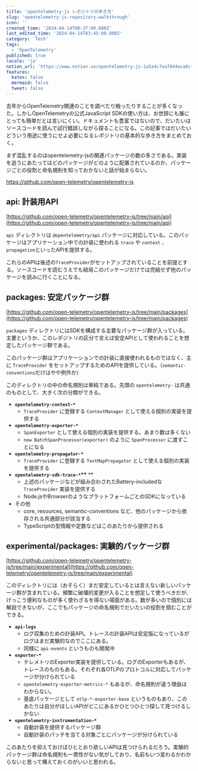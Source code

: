 ```yaml
---
title: 'opentelemetry-js レポジトリの歩き方'
slug: 'opentelemetry-js-repository-walkthrough'
icon: ''
created_time: '2024-04-14T00:37:00.000Z'
last_edited_time: '2024-04-14T03:45:00.000Z'
category: 'Tech'
tags:
  - 'OpenTelemetry'
published: true
locale: 'ja'
notion_url: 'https://www.notion.so/opentelemetry-js-1a5a4c7ea7844aca8cf5ef394fe0564c'
features:
  katex: false
  mermaid: false
  tweet: false
---
```


去年からOpenTelemetry関連のことを調べたり触ったりすることが多くなった。しかしOpenTelemetryの公式JavaScript SDKの使い方は、お世辞にも誰にとっても簡単だとは言いにくい。ドキュメントも豊富ではないので、だいたいはソースコードを読んで試行錯誤しながら探ることになる。この記事ではだいたいどういう用途に使うにせよ必要になるレポジトリの基本的な歩き方をまとめておく。

まず混乱するのはopentelemetry-jsの関連パッケージの数の多さである。実装を追うにあたってはどのパッケージがどのように配置されているのか、パッケージごとの役割と命名規則を知っておかないと話が始まらない。

https://github.com/open-telemetry/opentelemetry-js

## api: 計装用API

[https://github.com/open-telemetry/opentelemetry-js/tree/main/api](https://github.com/open-telemetry/opentelemetry-js/tree/main/api)

`api` ディレクトリは `@opentelemetry/api` パッケージに対応している。このパッケージはアプリケーション中での計装に使われる `trace` や `context` 、`propagation`といったAPIを提供する。

これらのAPIは後述の`TraceProvider`がセットアップされていることを前提とする。ソースコードを読むうえでも結局このパッケージだけでは完結せず他のパッケージを読みに行くことになる。

## packages: 安定パッケージ群

[https://github.com/open-telemetry/opentelemetry-js/tree/main/packages](https://github.com/open-telemetry/opentelemetry-js/tree/main/packages)

`packages` ディレクトリにはSDKを構成する主要なパッケージ群が入っている。主要というか、このレポジトリの区分で言えば安定APIとして使われることを想定したパッケージ群である。

このパッケージ群はアプリケーションでの計装に直接使われるものではなく、主に `TraceProvider` をセットアップするためのAPIを提供している。（`semantic-conventions`だけはやや例外か）

このディレクトリの中の命名規則は単純である。先頭の `opentelemetry-` は共通のものとして、大きく次の分類ができる。

- **`opentelemetry-context-*`**
  - `TraceProvider` に登録する `ContextManager` として使える個別の実装を提供する
- **`opentelemetry-exporter-*`**
  - `SpanExporter` として使える個別の実装を提供する。あまり数は多くない
  - `new BatchSpanProcessor(exporter)` のように `SpanProcessor` に渡すことになる
- **`opentelemetry-propagator-*`**
  - `TraceProvider` に登録する `TextMapPropagator` として使える個別の実装を提供する
- **`opentelemetry-sdk-trace-*`\*\*** \*\*
  - 上述のパッケージなどが組み合わされたBattery-includedな `TraceProvider` 実装を提供する
  - Node.jsやBrowserのようなプラットフォームごとのSDKになっている
- その他
  - core, resources, semantic-conventions など、他のパッケージから依存される共通部分が該当する
  - TypeScriptの型情報や定数などはこのあたりから提供される

## experimental/packages: 実験的パッケージ群

[https://github.com/open-telemetry/opentelemetry-js/tree/main/experimental](https://github.com/open-telemetry/opentelemetry-js/tree/main/experimental)

このディレクトリには（おそらく）まだ安定しているとは言えない新しいパッケージ群が含まれている。頻繁に破壊的変更が入ることを想定して使うべきだが、けっこう便利なものが多く使わざるを得ない場面がある。数が多いので個別には解説できないが、ここでもパッケージの命名規則でだいたいの役割を掴むことができる。

- **`api-logs`**
  - ログ収集のための計装API。トレースの計装APIは安定版になっているがログはまだ実験的なのでここにある。
  - 同様に `api-events` というものも開発中
- **`exporter-*`**
  - テレメトリのExporter実装を提供している。ログのExporterもあるが、トレースのものもある。それぞれ各OTLPのプロトコルに対応してパッケージが分けられている
  - `opentelemetry-exporter-metrics-*` もあるが、命名規則が違う理由はわからない。
  - 基底パッケージとして `otlp-*-exporter-base` というものもあり、このあたりは自分がほしいAPIがどこにあるかひとつひとつ探して見つけるしかない
- **`opentelemetry-instrumentation-*`**
  - 自動計装を提供するパッケージ群
  - 自動計装のパッチを当てる対象ごとにパッケージが分けられている

このあたりを抑えておけばひととおり欲しいAPIは見つけられるだろう。実験的パッケージ群は命名規則も一貫性がない気がしており、名前もいつ変わるかわからないと思って構えておくのがいいと思われる。
